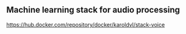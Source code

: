 ## Machine learning stack for audio processing

https://hub.docker.com/repository/docker/karoldvl/stack-voice
